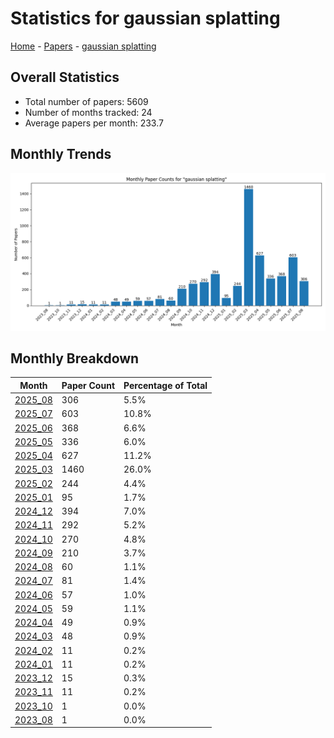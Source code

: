 # Statistics for gaussian splatting

[Home](https://arxcompass.github.io) - [Papers](https://arxcompass.github.io/papers) - [gaussian splatting](https://arxcompass.github.io/papers/gaussian_splatting)

## Overall Statistics

- Total number of papers: 5609
- Number of months tracked: 24
- Average papers per month: 233.7

## Monthly Trends

![Monthly Paper Counts](monthly_stats.png)

## Monthly Breakdown

| Month | Paper Count | Percentage of Total |
| --- | --- | --- |
| [2025_08](./2025_08/papers_1.md) | 306 | 5.5% |
| [2025_07](./2025_07/papers_1.md) | 603 | 10.8% |
| [2025_06](./2025_06/papers_1.md) | 368 | 6.6% |
| [2025_05](./2025_05/papers_1.md) | 336 | 6.0% |
| [2025_04](./2025_04/papers_1.md) | 627 | 11.2% |
| [2025_03](./2025_03/papers_1.md) | 1460 | 26.0% |
| [2025_02](./2025_02/papers_1.md) | 244 | 4.4% |
| [2025_01](./2025_01/papers_1.md) | 95 | 1.7% |
| [2024_12](./2024_12/papers_1.md) | 394 | 7.0% |
| [2024_11](./2024_11/papers_1.md) | 292 | 5.2% |
| [2024_10](./2024_10/papers_1.md) | 270 | 4.8% |
| [2024_09](./2024_09/papers_1.md) | 210 | 3.7% |
| [2024_08](./2024_08/papers_1.md) | 60 | 1.1% |
| [2024_07](./2024_07/papers_1.md) | 81 | 1.4% |
| [2024_06](./2024_06/papers_1.md) | 57 | 1.0% |
| [2024_05](./2024_05/papers_1.md) | 59 | 1.1% |
| [2024_04](./2024_04/papers_1.md) | 49 | 0.9% |
| [2024_03](./2024_03/papers_1.md) | 48 | 0.9% |
| [2024_02](./2024_02/papers_1.md) | 11 | 0.2% |
| [2024_01](./2024_01/papers_1.md) | 11 | 0.2% |
| [2023_12](./2023_12/papers_1.md) | 15 | 0.3% |
| [2023_11](./2023_11/papers_1.md) | 11 | 0.2% |
| [2023_10](./2023_10/papers_1.md) | 1 | 0.0% |
| [2023_08](./2023_08/papers_1.md) | 1 | 0.0% |
